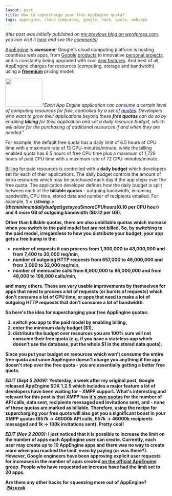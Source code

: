 ```yaml
---
layout: post
title: How to supercharge your free AppEngine quota?
tags: appengine, cloud computing, google, hack, quota, webapps
---
```


_(this post was initially published on [my previous blog on wordpress.com](http://izuzak.wordpress.com/), you can visit it [here](http://izuzak.wordpress.com/2009/08/27/how-to-supercharge-your-free-appengine-quota/) and see the [comments](http://izuzak.wordpress.com/2009/08/27/how-to-supercharge-your-free-appengine-quota/#comments))_

<a href="http://code.google.com/appengine/" target="_blank">AppEngine</a> is <strong>awesome</strong>! Google's cloud computing platform is hosting countless web apps, from <a href="http://moderator.appspot.com/" target="_blank">Google</a> <a href="http://pubsubhubbub.appspot.com/" target="_blank">products</a> to innovative <a href="http://appgallery.appspot.com/" target="_blank">personal projects</a>, and is constantly being upgraded with cool <a href="http://code.google.com/appengine/docs/roadmap.html" target="_blank">new features</a>. <span style="background-color:#ffffff;">And best of all, AppEngine charges for resources (computing, storage and bandwidth) using a <a href="http://en.wikipedia.org/wiki/Freemium" target="_blank"><strong>freemium</strong></a><strong> </strong>pricing model:</span>

<img class="aligncenter" title="Google AppEngine" src="http://code.google.com/appengine/images/appengine_lowres.gif" alt="" width="115" height="88" /><em>"Each App Engine application can consume a certain level of computing resources for free, controlled by a set of </em><a style="color:#0000cc;" href="http://code.google.com/appengine/docs/quotas.html"><em>quotas</em></a><em>. Developers who want to grow their applications beyond these </em><strong><em>free quotas</em></strong><em> can do so by enabling </em><strong><em>billing </em></strong><em>for their application and set a daily resource budget, which will allow for the purchasing of additional resources if and when they are needed."</em>

For example, the default free quota has a daily limit of 6.5 hours of CPU time with a maximum rate of 15 CPU-minutes/minute, while the billing enabled quota has 6.5 hours of free CPU time plus a maximum of 1,729 hours of paid CPU time with a maximum rate of 72 CPU-minutes/minute.

<a href="http://code.google.com/appengine/docs/billing.html" target="_blank">Billing</a> for paid resources is controlled with a <strong>daily budget</strong> which developers set for each of their applications. The daily budget controls the amount of extra resources which may be purchased each day if the app steps over the free quota. The application developer defines how the daily budget is split between each of the <strong>billable quotas</strong> - outgoing bandwidth, incoming bandwidth, CPU time, stored data and number of recipients emailed. For example, <strong>$1 </strong>(the minimum daily budget) gets you 5 more CPU hours ($0.10 per CPU hour) and <strong>4 more GB of outgoing bandwidth </strong>($0.12 per GB).

Other than billable quotas, there are also <strong>unbillable quotas</strong> which increase when you switch to the paid model but are not billed. So, <strong>by switching to the paid model, irregardless to how you distribute your budget, your app gets a free</strong><strong> bump</strong><em> </em>in the:
<ul>
	<li>number of requests it can process from <strong>1,300,000</strong> to <strong>43,000,000</strong> and from <strong>7,400</strong> to <strong>30,000</strong> req/min,</li>
	<li>number of outgoing HTTP requests from <strong>657,000</strong> to <strong>46,000,000</strong> and from <strong>3,000</strong> to <strong>32,000</strong> req/min,</li>
	<li>number of memcache calls from <strong>8,600,000 </strong>to <strong>96,000,000</strong> and from <strong>48,000</strong> to <strong>108,000</strong> calls/min,</li>
</ul>
and many others. These are very usable improvements by themselves for apps that need to process a lot of requests (or bursts of requests) which don't consume a lot of CPU time, or apps that need to make a lot of outgoing HTTP requests that don't consume a lot of bandwidth.

So here's the idea for <strong>supercharging your free AppEngine quotas</strong>:
<ol>
	<li>switch you app to the paid model by enabling billing,</li>
	<li>enter the minimum daily budget ($1),</li>
	<li>distribute the budget over resources you are 100% sure will not consume their free quota (e.g. if you have a stateless app which doesn't use the database, put the whole $1 in the stored data quota).</li>
</ol>
Since you put your budget on resources which won't consume the entire free quota and since AppEngine doesn't charge you anything if the app doesn't step over the free quota - you are essentially getting a <strong>better free quota</strong>.

<em><strong>EDIT (Sept 5 2009):</strong></em> Yesterday, a week after my original post, Google released AppEngine SDK 1.2.5 which includes a major feature a lot of developers have been waiting for - <strong>XMPP support</strong>. What's interesting and relevant for this post is that XMPP has <a href="http://code.google.com/appengine/docs/quotas.html#XMPP">it's own quotas</a> for the number of API calls, data sent, recipients messaged and invitations sent, and - <strong>none of these quotas are marked as billable</strong>. Therefore, using the recipe for supercharging your free quota will also get you a significant boost in your XMPP quotas (657k -&gt; 46000k API calls, 657k -&gt; 46000k recipients messaged and 1k -&gt; 100k invitations sent). Pretty cool!

<em><strong>EDIT (Nov 2 2009):</strong></em> I just noticed that it is <strong>possible to increase the limit on the number of apps each AppEngine user can create</strong>. Currently, each user may create up to 10 AppEngine apps and there was no way to create more when you reached the limit, even by paying (or was there?). However, Google engineers have been approving explicit user requests for increases in the number of apps created <a href="http://groups.google.com/group/google-appengine/browse_thread/thread/210ebae3dc88cc6a?hl=en">on the official AppEngine group</a>. People who have requested an increase have had the limit set to 20 apps.

Are there any other hacks for squeezing more out of AppEngine?  <a href="http://twitter.com/izuzak" target="_blank">@izuzak</a>

